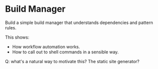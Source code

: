 # Build Manager

Build a simple build manager that understands dependencies and pattern rules.

This shows:

-   How workflow automation works.
-   How to call out to shell commands in a sensible way.

Q: what's a natural way to motivate this?
The static site generator?

